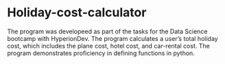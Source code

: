 # Holiday-cost-calculator
The program was developeed as part of the tasks for the Data Science bootcamp with HyperionDev. The program calculates a user’s total holiday cost, which includes the
plane cost, hotel cost, and car-rental cost. The program demonstrates proficiency in defining functions in python. 
